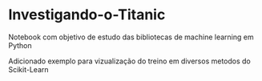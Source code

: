 # Investigando-o-Titanic

Notebook com objetivo de estudo das bibliotecas de machine learning em Python

Adicionado exemplo para vizualização do treino em diversos metodos do Scikit-Learn
